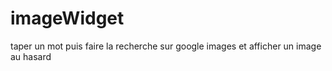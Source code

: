 # imageWidget
taper un mot puis faire la recherche sur google images et afficher un image au hasard
